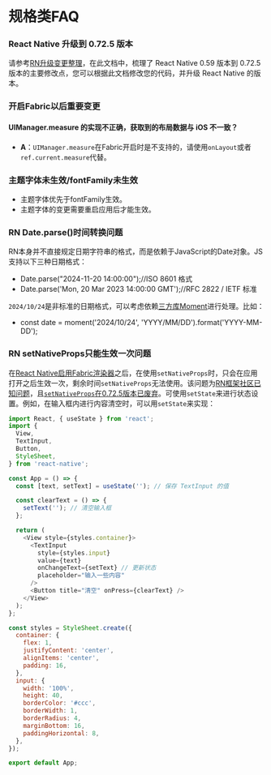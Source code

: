 # 规格类FAQ

### React Native 升级到 0.72.5 版本

请参考[RN升级变更整理](../RN升级变更整理.md)，在此文档中，梳理了 React Native 0.59 版本到 0.72.5 版本的主要修改点，您可以根据此文档修改您的代码，并升级 React Native 的版本。
### 开启Fabric以后重要变更

#### UIManager.measure 的实现不正确，获取到的布局数据与 iOS 不一致？

- **A**：`UIManager.measure`在Fabric开启时是不支持的，请使用`onLayout`或者`ref.current.measure`代替。

### 主题字体未生效/fontFamily未生效

- 主题字体优先于fontFamily生效。
- 主题字体的变更需要重启应用后才能生效。

### RN Date.parse()时间转换问题
RN本身并不直接规定日期字符串的格式，而是依赖于JavaScript的Date对象。JS支持以下三种日期格式：
- Date.parse("2024-11-20 14:00:00");//ISO 8601 格式
- Date.parse('Mon, 20 Mar 2023 14:00:00 GMT');//RFC 2822 / IETF 标准

`2024/10/24`是非标准的日期格式，可以考虑依赖[三方库Moment](https://gitee.com/react-native-oh-library/usage-docs/blob/master/zh-cn/moment.md)进行处理。比如：
- const date = moment('2024/10/24', 'YYYY/MM/DD').format('YYYY-MM-DD');

### RN setNativeProps只能生效一次问题
在[React Native启用Fabric渲染器](https://reactnative.cn/docs/fabric-renderer)之后，在使用`setNativeProps`时，只会在应用打开之后生效一次，剩余时间`setNativeProps`无法使用。该问题为[RN框架社区已知问题](https://github.com/facebook/react-native/issues/34391)，且[`setNativeProps`在0.72.5版本已废弃](https://github.com/Expensify/App/issues/26989)。可使用`setState`来进行状态设置。例如，在输入框内进行内容清空时，可以用`setState`来实现：

```javascript
import React, { useState } from 'react';
import {
  View,
  TextInput,
  Button,
  StyleSheet,
} from 'react-native';

const App = () => {
  const [text, setText] = useState(''); // 保存 TextInput 的值

  const clearText = () => {
    setText(''); // 清空输入框
  };

  return (
    <View style={styles.container}>
      <TextInput
        style={styles.input}
        value={text}
        onChangeText={setText} // 更新状态
        placeholder="输入一些内容"
      />
      <Button title="清空" onPress={clearText} />
    </View>
  );
};

const styles = StyleSheet.create({
  container: {
    flex: 1,
    justifyContent: 'center',
    alignItems: 'center',
    padding: 16,
  },
  input: {
    width: '100%',
    height: 40,
    borderColor: '#ccc',
    borderWidth: 1,
    borderRadius: 4,
    marginBottom: 16,
    paddingHorizontal: 8,
  },
});

export default App;
```
